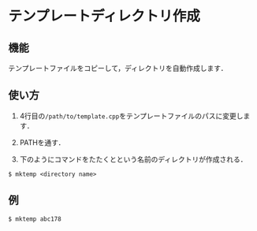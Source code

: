 # テンプレートディレクトリ作成

## 機能
テンプレートファイルをコピーして，ディレクトリを自動作成します．

## 使い方
1. 4行目の`/path/to/template.cpp`をテンプレートファイルのパスに変更します．

2. PATHを通す．

3. 下のようにコマンドをたたくと<directory name>という名前のディレクトリが作成される．
```
$ mktemp <directory name>
```

## 例
```
$ mktemp abc178
```